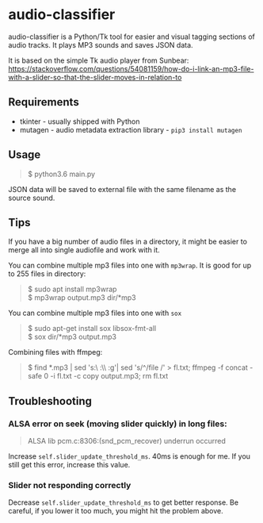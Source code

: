 # audio-classifier

audio-classifier is a Python/Tk tool for easier and visual tagging sections of audio tracks. 
It plays MP3 sounds and saves JSON data.

It is based on the simple Tk audio player from Sunbear: https://stackoverflow.com/questions/54081159/how-do-i-link-an-mp3-file-with-a-slider-so-that-the-slider-moves-in-relation-to

## Requirements

* tkinter - usually shipped with Python
* mutagen - audio metadata extraction library - `pip3 install mutagen`

## Usage
> $ python3.6 main.py <audiofile>


JSON data will be saved to external file with the same filename as the source sound.

## Tips

If you have a big number of audio files in a directory, it might be easier to merge all into single audiofile and work with it.

You can combine multiple mp3 files into one with `mp3wrap`. It is good for up to 255 files in directory:
> $ sudo apt install mp3wrap  
> $ mp3wrap output.mp3 dir/*mp3 

You can combine multiple mp3 files into one with `sox`
> $ sudo apt-get install sox libsox-fmt-all  
> $ sox dir/*mp3 output.mp3

Combining files with ffmpeg:
> $ find *.mp3 | sed 's:\ :\\\ :g'| sed 's/^/file /' > fl.txt; ffmpeg -f concat -safe 0 -i fl.txt -c copy output.mp3; rm fl.txt

## Troubleshooting

### ALSA error on seek (moving slider quickly) in long files: 
> ALSA lib pcm.c:8306:(snd_pcm_recover) underrun occurred

Increase `self.slider_update_threshold_ms`. 40ms is enough for me. If you still get this error, increase this value. 

### Slider not responding correctly

Decrease `self.slider_update_threshold_ms` to get better response. Be careful, if you lower it too much, you might hit the problem above.